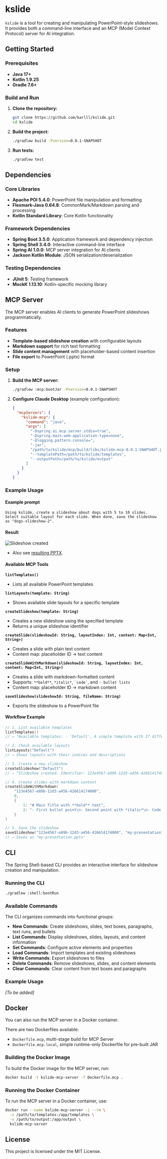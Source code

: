 # kslide

`kslide` is a tool for creating and manipulating PowerPoint-style slideshows. It provides both a command-line interface
and an MCP (Model Context Protocol) server for AI integration.

## Getting Started

### Prerequisites

- **Java 17+**
- **Kotlin 1.9.25**
- **Gradle 7.6+**

### Build and Run

1. **Clone the repository:**
   ```bash
   git clone https://github.com/karlll/kslide.git
   cd kslide
   ```

2. **Build the project:**
   ```bash
   ./gradlew build -Pversion=0.0.1-SNAPSHOT
   ```

3. **Run tests:**
   ```bash
   ./gradlew test
   ```

## Dependencies

### Core Libraries

- **Apache POI 5.4.0**: PowerPoint file manipulation and formatting
- **Flexmark-Java 0.64.8**: CommonMark/Markdown parsing and processing
- **Kotlin Standard Library**: Core Kotlin functionality

### Framework Dependencies

- **Spring Boot 3.5.0**: Application framework and dependency injection
- **Spring Shell 3.4.0**: Interactive command-line interface
- **Spring AI 1.0.0**: MCP server integration for AI clients
- **Jackson Kotlin Module**: JSON serialization/deserialization

### Testing Dependencies

- **JUnit 5**: Testing framework
- **MockK 1.13.10**: Kotlin-specific mocking library

## MCP Server

The MCP server enables AI clients to generate PowerPoint slideshows programmatically.

### Features

- **Template-based slideshow creation** with configurable layouts
- **Markdown support** for rich text formatting
- **Slide content management** with placeholder-based content insertion
- **File export** to PowerPoint (.pptx) format

### Setup

1. **Build the MCP server:**
   ```bash
   ./gradlew :mcp:bootJar -Pversion=0.0.1-SNAPSHOT
   ```

2. **Configure Claude Desktop** (example configuration):
   ```json
   {
     "mcpServers": {
       "kslide-mcp": {
         "command": "java",
         "args": [
           "-Dspring.ai.mcp.server.stdio=true",
           "-Dspring.main.web-application-type=none",
           "-Dlogging.pattern.console=",
           "-jar",
           "/path/to/kslide/mcp/build/libs/kslide-mcp-0.0.1-SNAPSHOT.jar",
           "--templatePath=/path/to/kslide/templates",
           "--outputPath=/path/to/kslide/output"
         ]
       }
     }
   }
   ```

### Example Usage

#### Example prompt

```
Using kslide, create a slideshow about dogs with 5 to 10 slides. Select suitable layout for each slide. When done, save the slideshow as "dogs-slideshow-2".
```

#### Result

![Slideshow created](docs/examples/dog-slideshow-overview.png)

- Also see [resulting PPTX](docs/examples/dogs-slideshow-2.pptx).

#### Available MCP Tools

**`listTemplates()`**

- Lists all available PowerPoint templates

**`listLayouts(template: String)`**

- Shows available slide layouts for a specific template

**`createSlideshow(template: String)`**

- Creates a new slideshow using the specified template
- Returns a unique slideshow identifier

**`createSlide(slideshowId: String, layoutIndex: Int, content: Map<Int, String>)`**

- Creates a slide with plain text content
- Content map: placeholder ID → text content

**`createSlideWithMarkdown(slideshowId: String, layoutIndex: Int, content: Map<Int, String>)`**

- Creates a slide with markdown-formatted content
- Supports: `**bold**`, `*italic*`, `` `code` ``, and `- bullet lists`
- Content map: placeholder ID → markdown content

**`saveSlideshow(slideshowId: String, fileName: String)`**

- Exports the slideshow to a PowerPoint file

#### Workflow Example

```kotlin
// 1. List available templates
listTemplates()
// → "Available templates: - 'Default', A simple template with 17 different slide layouts."

// 2. Check available layouts
listLayouts("Default")
// → Shows layouts with their indices and descriptions

// 3. Create a new slideshow
createSlideshow("Default")
// → "Slideshow created. Identifier: 123e4567-e89b-12d3-a456-426614174000"

// 4. Create slides with markdown content
createSlideWithMarkdown(
    "123e4567-e89b-12d3-a456-426614174000",
    0,
    {
        1: "# Main Title with **bold** text",
        2: "- First bullet point\n- Second point with *italic*\n- Code example: `console.log('hello')`"
    }
)

// 5. Save the slideshow
saveSlideshow("123e4567-e89b-12d3-a456-426614174000", "my-presentation")
// → Saves as "my-presentation.pptx"
```

## CLI

The Spring Shell-based CLI provides an interactive interface for slideshow creation and manipulation.

### Running the CLI

```bash
./gradlew :shell:bootRun
```

### Available Commands

The CLI organizes commands into functional groups:

- **New Commands**: Create slideshows, slides, text boxes, paragraphs, text runs, and bullets
- **List Commands**: Display slideshows, slides, layouts, and content information
- **Set Commands**: Configure active elements and properties
- **Load Commands**: Import templates and existing slideshows
- **Write Commands**: Export slideshows to files
- **Delete Commands**: Remove slideshows, slides, and content elements
- **Clear Commands**: Clear content from text boxes and paragraphs

### Example Usage

*[To be added]*

## Docker

You can also run the MCP server in a Docker container.

There are two Dockerfiles available:

- `Dockerfile.mcp`, multi-stage build for MCP Server
- `Dockerfile.mcp.local`, simple runtime-only Dockerfile for pre-built JAR

### Building the Docker Image

To build the Docker image for the MCP server, run:

```bash
docker build -t kslide-mcp-server -f Dockerfile.mcp .
```

### Running the Docker Container

To run the MCP server in a Docker container, use:

```bash
docker run --name kslide-mcp-server -i --rm \
  -v /path/to/templates:/app/templates \
  -v /path/to/output:/app/output \
  kslide-mcp-server
```

## License

This project is licensed under the MIT License.